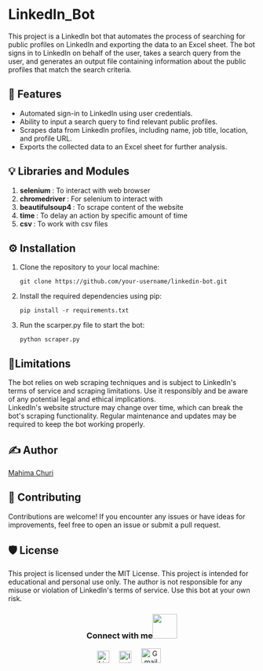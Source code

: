 # LinkedIn_Bot 
This project is a LinkedIn bot that automates the process of searching for public profiles on LinkedIn and exporting the data to an Excel sheet. 
The bot signs in to LinkedIn on behalf of the user, takes a search query from the user, and generates an output file containing information about the 
public profiles that match the search criteria.

## 📌 Features
- Automated sign-in to LinkedIn using user credentials.
- Ability to input a search query to find relevant public profiles.
- Scrapes data from LinkedIn profiles, including name, job title, location, and profile URL.
- Exports the collected data to an Excel sheet for further analysis.

## 💡 Libraries and Modules
1. <b>selenium </b> : To interact with web browser
2. <b>chromedriver </b>: For selenium to interact with
3. <b>beautifulsoup4 </b>: To scrape content of the website
4. <b>time </b>: To delay an action by specific amount of time
5. <b>csv </b>: To work with csv files

## ⚙️ Installation 
1. Clone the repository to your local machine:
   ```
   git clone https://github.com/your-username/linkedin-bot.git
   ```
2. Install the required dependencies using pip:
   ```
   pip install -r requirements.txt
   ```
3. Run the scarper.py file to start the bot:
   ```
   python scraper.py
   ```
## 🎯Limitations
The bot relies on web scraping techniques and is subject to LinkedIn's terms of service and scraping limitations. Use it responsibly and be aware of any potential legal and ethical implications.</br>
LinkedIn's website structure may change over time, which can break the bot's scraping functionality. Regular maintenance and updates may be required to keep the bot working properly.

## ✍ Author
 [Mahima Churi](https://github.com/Mahitej28)

## 🤝 Contributing
Contributions are welcome! If you encounter any issues or have ideas for improvements, feel free to open an issue or submit a pull request.

## 🛡 License
This project is licensed under the MIT License. This project is intended for educational and personal use only. The author is not responsible for any misuse or violation of LinkedIn's terms of service. Use this bot at your own risk.


<div align="center">
<h3> Connect with me<a href="https://gifyu.com/image/Zy2f"><img src="https://github.com/milaan9/milaan9/blob/main/Handshake.gif" width="50px"></a>
</h3> 
<p align="center">
    <a href="https://www.linkedin.com/in/mahimachuri" target="_blank"><img alt="LinkedIn" width="25px" src="https://cdn-icons-png.flaticon.com/512/3536/3536505.png"></a> &nbsp&nbsp&nbsp
    <a href="https://www.instagram.com/infoelegant10" target="_blank"><img alt="Instagram" width="25px" src="https://cdn-icons-png.flaticon.com/512/1384/1384063.png"></a> &nbsp&nbsp&nbsp
     <a href="mailto:mahimachuri.28@gmail.com" target="_blank"><img alt="Gmail" width="40px" height="30px" src="https://github.com/TheDudeThatCode/TheDudeThatCode/blob/master/Assets/Gmail.svg"></a>&nbsp&nbsp&nbsp
   </p>

